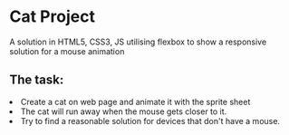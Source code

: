<h1>Cat Project</h1>

<p>A solution in HTML5, CSS3, JS utilising flexbox to show a responsive solution for a mouse animation</p>

<h2>The task:</h2>

<li>Create a cat on web page and animate it with the sprite sheet</li>
<li>The cat will run away when the mouse gets closer to it.</li>
<li>Try to find a reasonable solution for devices that don't have a mouse.</li>
